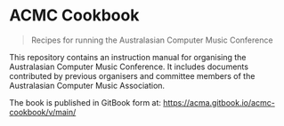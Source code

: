 # ACMC Cookbook

> Recipes for running the Australasian Computer Music Conference

This repository contains an instruction manual for organising the Australasian Computer Music Conference. It includes documents contributed by previous organisers and committee members of the Australasian Computer Music Association.

The book is published in GitBook form at: https://acma.gitbook.io/acmc-cookbook/v/main/
